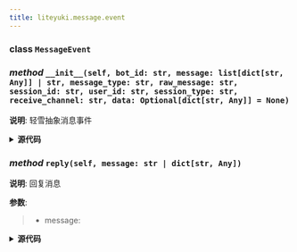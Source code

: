 ```yaml
---
title: liteyuki.message.event
---
```

### **class** `MessageEvent`
### *method* `__init__(self, bot_id: str, message: list[dict[str, Any]] | str, message_type: str, raw_message: str, session_id: str, user_id: str, session_type: str, receive_channel: str, data: Optional[dict[str, Any]] = None)`



**说明**: 轻雪抽象消息事件


<details>
<summary> <b>源代码</b> </summary>

```python
def __init__(self, bot_id: str, message: list[dict[str, Any]] | str, message_type: str, raw_message: str, session_id: str, user_id: str, session_type: str, receive_channel: str, data: Optional[dict[str, Any]]=None):
    """
        轻雪抽象消息事件
        Args:

            bot_id: 机器人ID
            message: 消息，消息段数组[{type: str, data: dict[str, Any]}]
            raw_message: 原始消息(通常为纯文本的格式)
            message_type: 消息类型(private, group, other)

            session_id: 会话ID(私聊通常为用户ID，群聊通常为群ID)
            session_type: 会话类型(private, group)
            receive_channel: 接收频道(用于回复消息)

            data: 附加数据
        """
    if data is None:
        data = {}
    self.message_type = message_type
    self.data = data
    self.bot_id = bot_id
    self.message = message
    self.raw_message = raw_message
    self.session_id = session_id
    self.session_type = session_type
    self.user_id = user_id
    self.receive_channel = receive_channel
```
</details>

### *method* `reply(self, message: str | dict[str, Any])`



**说明**: 回复消息

**参数**:
> - message:   


<details>
<summary> <b>源代码</b> </summary>

```python
def reply(self, message: str | dict[str, Any]):
    """
        回复消息
        Args:
            message:
        Returns:
        """
    reply_event = MessageEvent(message_type=self.session_type, message=message, raw_message='', data={'message': message}, bot_id=self.bot_id, session_id=self.session_id, session_type=self.session_type, receive_channel='_')
    shared_memory.publish(self.receive_channel, reply_event)
```
</details>

